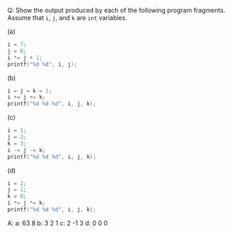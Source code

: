 Q: Show the output produced by each of the following program fragments. Assume
that `i`, `j`, and `k` are `int` variables.

(a)

```c
i = 7;
j = 8;
i *= j + 1;
printf("%d %d", i, j);
```

(b)

```c
i = j = k = 1;
i += j += k;
printf("%d %d %d", i, j, k);
```

(c)

```c
i = 1;
j = 2;
k = 3;
i -= j -= k;
printf("%d %d %d", i, j, k);
```

(d)

```c
i = 2;
j = 1;
k = 0;
i *= j *= k;
printf("%d %d %d", i, j, k);
```

A:
a: 63 8
b: 3 2 1
c: 2 -1 3
d: 0 0 0
